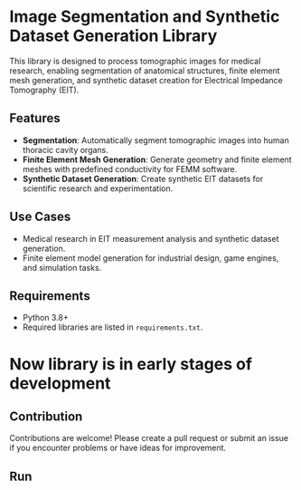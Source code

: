 # Image Segmentation and Synthetic Dataset Generation Library  

This library is designed to process tomographic images for medical research, enabling segmentation of anatomical structures, finite element mesh generation, and synthetic dataset creation for Electrical Impedance Tomography (EIT).  

## Features  
- **Segmentation**: Automatically segment tomographic images into human thoracic cavity organs.  
- **Finite Element Mesh Generation**: Generate geometry and finite element meshes with predefined conductivity for FEMM software.  
- **Synthetic Dataset Generation**: Create synthetic EIT datasets for scientific research and experimentation.  

## Use Cases  
- Medical research in EIT measurement analysis and synthetic dataset generation.  
- Finite element model generation for industrial design, game engines, and simulation tasks.  

## Requirements  
- Python 3.8+  
- Required libraries are listed in `requirements.txt`.

# Now library is in early stages of development


## Contribution

Contributions are welcome! Please create a pull request or submit an issue if you encounter problems or have ideas for improvement.

## Run


